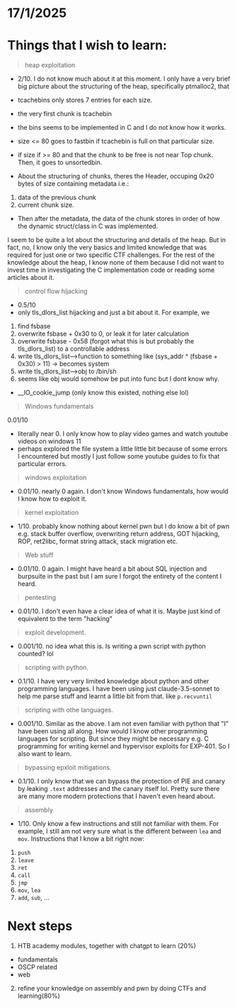 # 17/1/2025 
# Things that I wish to learn:

> heap exploitation

- 2/10. I do not know much about it at this moment. I only have a very brief big picture about the structuring of the heap, specifically ptmalloc2, that 

- tcachebins only stores 7 entries for each size.
- the very first chunk is tcachebin
- the bins seems to be implemented in C and I do not know how it works.
- size <= 80 goes to fastbin if tcachebin is full on that particular size.
- if size if >= 80 and that the chunk to be free is not near Top chunk. Then, it goes to unsortedbin. 
- About the structuring of chunks, theres the Header, occuping 0x20 bytes of size containing metadata i.e.:
1. data of the previous chunk
2. current chunk size. 
- Then after the metadata, the data of the chunk stores in order of how the dynamic struct/class in C was implemented.

I seem to be quite a lot about the structuring and details of the heap. But in fact, no, I know only the very basics and limited knowledge that was required for just one or two specific CTF challenges. For the rest of the knowledge about the heap, I know none of them because I did not want to invest time in investigating the C implementation code or reading some articles about it.

> control flow hijacking

- 0.5/10
- only tls_dlors_list hijacking and just a bit about it. For example, we 
1. find fsbase
2. overwrite fsbase + 0x30 to 0, or leak it for later calculation
3. overwrite fsbase - 0x58 (forgot what this is but probably the tls_dlors_list) to a controllable address
4. write tls_dlors_list-->function to something like (sys_addr ^ (fsbase + 0x30) > 11) -> becomes system
5. write tls_dlors_list-->obj to /bin/sh
6. seems like obj would somehow be put into func but I dont know why.

- __IO_cookie_jump (only know this existed, nothing else lol)

> Windows fundamentals

0.01/10

- literally near 0. I only know how to play video games and watch youtube videos on windows 11
- perhaps explored the file system a little little bit because of some errors I encountered but mostly I just follow some youtube guides to fix that particular errors. 

> windows exploitation

- 0.01/10. nearly 0 again. I don't know Windows fundamentals, how would I know how to exploit it.

> kernel exploitation

- 1/10. probably know nothing about kernel pwn but I do know a bit of pwn e.g. stack buffer overflow, overwriting return address, GOT hijacking, ROP, ret2libc, format string attack, stack migration etc. 

> Web stuff 

- 0.01/10. 0 again. I might have heard a bit about SQL injection and burpsuite in the past but I am sure I forgot the entirety of the content I heard.

> pentesting

- 0.01/10. I don't even have a clear idea of what it is. Maybe just kind of equivalent to the term "hacking"

> exploit development.

- 0.001/10. no idea what this is. Is writing a pwn script with python counted? lol

> scripting with python. 

- 0.1/10. I have very very limited knowledge about python and other programming languages. I have been using just claude-3.5-sonnet to help me parse stuff and learnt a little bit from that. like `p.recvuntil` 

> scripting with othe languages.

- 0.001/10. Similar as the above. I am not even familiar with python that "I" have been using all along. How would I know other programming languages for scripting. But since they might be necessary e.g. C programming for writing kernel and hypervisor exploits for EXP-401. So I also want to learn.


> bypassing epxloit mitigations.

- 0.1/10. I only know that we can bypass the protection of PIE and canary by leaking `.text` addresses and the canary itself lol. Pretty sure there are many more modern protections that I haven't even heard about. 

> assembly 

- 1/10. Only know a few instructions and still not familiar with them. For example, I still am not very sure what is the different between `lea` and `mov`. Instructions that I know a bit right now:
1. `push`
2. `leave`
3. `ret` 
4. `call` 
5. `jmp`
6. `mov`, `lea` 
7. `add`, `sub`, ...

# Next steps

1. HTB academy modules, together with chatgpt to learn (20%)
- fundamentals 
- OSCP related 
- web 
2. refine your knowledge on assembly and pwn by doing CTFs and learning(80%)
